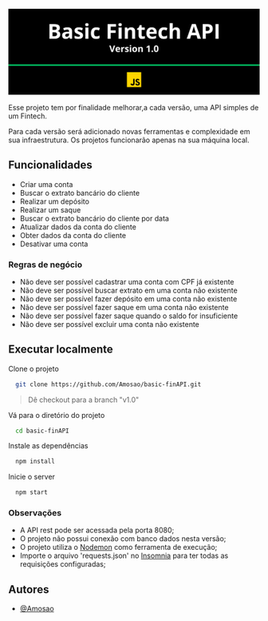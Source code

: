 
![alt text](./assets/readmeBanner.png)

Esse projeto tem por finalidade melhorar,a cada versão, uma API simples de um Fintech.

Para cada versão será adicionado novas ferramentas e complexidade em sua infraestrutura. Os projetos funcionarão apenas na sua máquina local.

## Funcionalidades

- Criar uma conta
- Buscar o extrato bancário do cliente
- Realizar um depósito
- Realizar um saque
- Buscar o extrato bancário do cliente por data
- Atualizar dados da conta do cliente
- Obter dados da conta do cliente
- Desativar uma conta

### Regras de negócio

- Não deve ser possível cadastrar uma conta com CPF já existente
- Não deve ser possível buscar extrato em uma conta não existente
- Não deve ser possível fazer depósito em uma conta não existente
- Não deve ser possível fazer saque em uma conta não existente
- Não deve ser possível fazer saque quando o saldo for insuficiente
- Não deve ser possível excluir uma conta não existente
## Executar localmente

Clone o projeto

```bash
  git clone https://github.com/Amosao/basic-finAPI.git
```
> Dê checkout para a branch "v1.0"

Vá para o diretório do projeto

```bash
  cd basic-finAPI
```

Instale as dependências

```bash
  npm install
```

Inicie o server

```bash
  npm start
```

### Observações

- A API rest pode ser acessada pela porta 8080;
- O projeto não possui conexão com banco dados nesta versão;
- O projeto utiliza o [Nodemon](https://www.npmjs.com/package/nodemon) como ferramenta de execução;
- Importe o arquivo 'requests.json' no [Insomnia](https://insomnia.rest/) para ter todas as requisições configuradas;

## Autores

- [@Amosao](https://github.com/Amosao)

